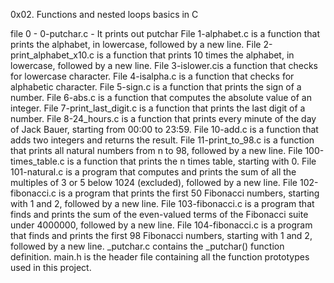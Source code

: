 0x02. Functions and nested loops basics in C

file 0 - 0-putchar.c - It prints out putchar
File 1-alphabet.c is a function that prints the alphabet, in lowercase, followed by a new line.
File 2-print_alphabet_x10.c is a function that prints 10 times the alphabet, in lowercase, followed by a new line.
File 3-islower.cis a function that checks for lowercase character.
File 4-isalpha.c is a function that checks for alphabetic character.
File 5-sign.c is a function that prints the sign of a number.
File 6-abs.c is a function that computes the absolute value of an integer.
File 7-print_last_digit.c is a function that prints the last digit of a number.
File 8-24_hours.c is a function that prints every minute of the day of Jack Bauer, starting from 00:00 to 23:59.
File 10-add.c is a function that adds two integers and returns the result.
File 11-print_to_98.c is a function that prints all natural numbers from n to 98, followed by a new line.
File 100-times_table.c is a function that prints the n times table, starting with 0.
File 101-natural.c is a program that computes and prints the sum of all the multiples of 3 or 5 below 1024 (excluded), followed by a new line.
File 102-fibonacci.c is a program that prints the first 50 Fibonacci numbers, starting with 1 and 2, followed by a new line.
File 103-fibonacci.c is a program that finds and prints the sum of the even-valued terms of the Fibonacci suite under 4000000, followed by a new line.
File 104-fibonacci.c is a program that finds and prints the first 98 Fibonacci numbers, starting with 1 and 2, followed by a new line. _putchar.c contains the _putchar() function definition. main.h is the header file containing all the function prototypes used in this project.
